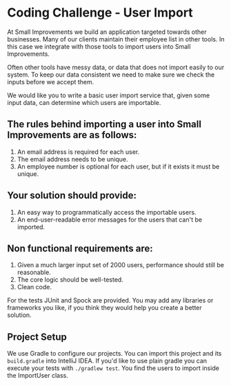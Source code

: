 # Coding Challenge - User Import
At Small Improvements we build an application targeted towards other businesses. Many of our clients maintain their employee list in other tools.  In this case we integrate with those tools to import users into Small Improvements.

Often other tools have messy data, or data that does not import easily to our system. To keep our data consistent we need to make sure we check the inputs before we accept them.

We would like you to write a basic user import service that, given some input data, can determine which users are importable.

## The rules behind importing a user into Small Improvements are as follows:
1. An email address is required for each user.
1. The email address needs to be unique.
1. An employee number is optional for each user, but if it exists it must be unique.

## Your solution should provide:
1. An easy way to programmatically access the importable users.
1. An end-user-readable error messages for the users that can't be imported.

## Non functional requirements are:
1. Given a much larger input set of 2000 users, performance should still be reasonable.
1. The core logic should be well-tested.
1. Clean code.

For the tests  JUnit and Spock are provided.
You may add any libraries or frameworks you like, if you think they would help you create a better solution.

## Project Setup
We use Gradle to configure our projects. You can import this project and its `build.gradle` into IntelliJ IDEA.
If you'd like to use plain gradle you can execute your tests with `./gradlew test`.
You find the users to import inside the ImportUser class.
